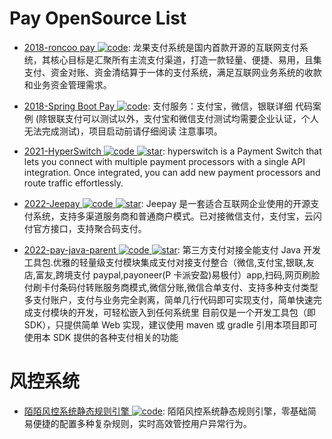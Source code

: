 # Pay OpenSource List

- [2018-roncoo pay ![code](https://ng-tech.icu/assets/code.svg)](https://github.com/roncoo/roncoo-pay): 龙果支付系统是国内首款开源的互联网支付系统，其核心目标是汇聚所有主流支付渠道，打造一款轻量、便捷、易用，且集支付、资金对账、资金清结算于一体的支付系统，满足互联网业务系统的收款和业务资金管理需求。

- [2018-Spring Boot Pay ![code](https://ng-tech.icu/assets/code.svg)](https://gitee.com/52itstyle/spring-boot-pay): 支付服务：支付宝，微信，银联详细 代码案例 (除银联支付可以测试以外，支付宝和微信支付测试均需要企业认证，个人无法完成测试)，项目启动前请仔细阅读 注意事项。

- [2021-HyperSwitch ![code](https://ng-tech.icu/assets/code.svg) ![star](https://img.shields.io/github/stars/juspay/hyperswitch)](https://github.com/juspay/hyperswitch): hyperswitch is a Payment Switch that lets you connect with multiple payment processors with a single API integration. Once integrated, you can add new payment processors and route traffic effortlessly.

- [2022-Jeepay ![code](https://ng-tech.icu/assets/code.svg) ![star](https://img.shields.io/github/stars/jeequan/jeepay)](https://github.com/jeequan/jeepay): Jeepay 是一套适合互联网企业使用的开源支付系统，支持多渠道服务商和普通商户模式。已对接微信支付，支付宝，云闪付官方接口，支持聚合码支付。

- [2022-pay-java-parent ![code](https://ng-tech.icu/assets/code.svg) ![star](https://img.shields.io/github/stars/egzosn/pay-java-parent)](https://github.com/egzosn/pay-java-parent): 第三方支付对接全能支付 Java 开发工具包.优雅的轻量级支付模块集成支付对接支付整合（微信,支付宝,银联,友店,富友,跨境支付 paypal,payoneer(P 卡派安盈)易极付）app,扫码,网页刷脸付刷卡付条码付转账服务商模式,微信分账,微信合单支付、支持多种支付类型多支付账户，支付与业务完全剥离，简单几行代码即可实现支付，简单快速完成支付模块的开发，可轻松嵌入到任何系统里 目前仅是一个开发工具包（即 SDK），只提供简单 Web 实现，建议使用 maven 或 gradle 引用本项目即可使用本 SDK 提供的各种支付相关的功能

# 风控系统

- [陌陌风控系统静态规则引擎 ![code](https://ng-tech.icu/assets/code.svg)](https://github.com/momosecurity/aswan): 陌陌风控系统静态规则引擎，零基础简易便捷的配置多种复杂规则，实时高效管控用户异常行为。
